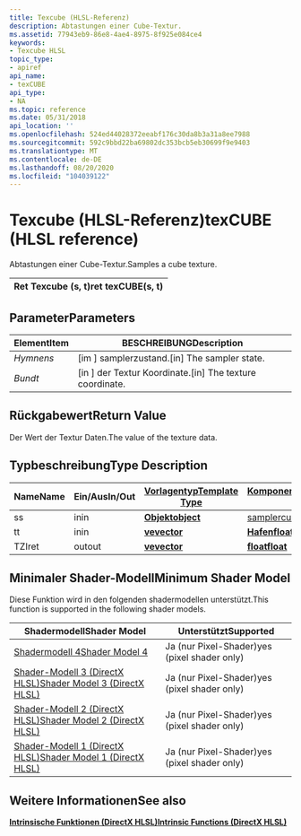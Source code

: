 ```yaml
---
title: Texcube (HLSL-Referenz)
description: Abtastungen einer Cube-Textur.
ms.assetid: 77943eb9-86e8-4ae4-8975-8f925e084ce4
keywords:
- Texcube HLSL
topic_type:
- apiref
api_name:
- texCUBE
api_type:
- NA
ms.topic: reference
ms.date: 05/31/2018
api_location: ''
ms.openlocfilehash: 524ed44028372eeabf176c30da8b3a31a8ee7988
ms.sourcegitcommit: 592c9bbd22ba69802dc353bcb5eb30699f9e9403
ms.translationtype: MT
ms.contentlocale: de-DE
ms.lasthandoff: 08/20/2020
ms.locfileid: "104039122"
---
```

# <a name="texcube-hlsl-reference"></a><span data-ttu-id="06bfb-104">Texcube (HLSL-Referenz)</span><span class="sxs-lookup"><span data-stu-id="06bfb-104">texCUBE (HLSL reference)</span></span>

<span data-ttu-id="06bfb-105">Abtastungen einer Cube-Textur.</span><span class="sxs-lookup"><span data-stu-id="06bfb-105">Samples a cube texture.</span></span>



| <span data-ttu-id="06bfb-106">Ret Texcube (s, t)</span><span class="sxs-lookup"><span data-stu-id="06bfb-106">ret texCUBE(s, t)</span></span> |
|-------------------|



 

## <a name="parameters"></a><span data-ttu-id="06bfb-107">Parameter</span><span class="sxs-lookup"><span data-stu-id="06bfb-107">Parameters</span></span>



| <span data-ttu-id="06bfb-108">Element</span><span class="sxs-lookup"><span data-stu-id="06bfb-108">Item</span></span>                                                   | <span data-ttu-id="06bfb-109">BESCHREIBUNG</span><span class="sxs-lookup"><span data-stu-id="06bfb-109">Description</span></span>                               |
|--------------------------------------------------------|-------------------------------------------|
| <span data-ttu-id="06bfb-110"><span id="s"></span><span id="S"></span>*Hymnen*</span><span class="sxs-lookup"><span data-stu-id="06bfb-110"><span id="s"></span><span id="S"></span>*s*</span></span><br/> | <span data-ttu-id="06bfb-111">\[im \] samplerzustand.</span><span class="sxs-lookup"><span data-stu-id="06bfb-111">\[in\] The sampler state.</span></span><br/>      |
| <span data-ttu-id="06bfb-112"><span id="t"></span><span id="T"></span>*Bund*</span><span class="sxs-lookup"><span data-stu-id="06bfb-112"><span id="t"></span><span id="T"></span>*t*</span></span><br/> | <span data-ttu-id="06bfb-113">\[in \] der Textur Koordinate.</span><span class="sxs-lookup"><span data-stu-id="06bfb-113">\[in\] The texture coordinate.</span></span><br/> |



 

## <a name="return-value"></a><span data-ttu-id="06bfb-114">Rückgabewert</span><span class="sxs-lookup"><span data-stu-id="06bfb-114">Return Value</span></span>

<span data-ttu-id="06bfb-115">Der Wert der Textur Daten.</span><span class="sxs-lookup"><span data-stu-id="06bfb-115">The value of the texture data.</span></span>

## <a name="type-description"></a><span data-ttu-id="06bfb-116">Typbeschreibung</span><span class="sxs-lookup"><span data-stu-id="06bfb-116">Type Description</span></span>



| <span data-ttu-id="06bfb-117">Name</span><span class="sxs-lookup"><span data-stu-id="06bfb-117">Name</span></span> | <span data-ttu-id="06bfb-118">Ein/Aus</span><span class="sxs-lookup"><span data-stu-id="06bfb-118">In/Out</span></span> | [<span data-ttu-id="06bfb-119">**Vorlagentyp**</span><span class="sxs-lookup"><span data-stu-id="06bfb-119">**Template Type**</span></span>](dx-graphics-hlsl-intrinsic-functions.md)                       | [<span data-ttu-id="06bfb-120">**Komponententyp**</span><span class="sxs-lookup"><span data-stu-id="06bfb-120">**Component Type**</span></span>](dx-graphics-hlsl-intrinsic-functions.md) | <span data-ttu-id="06bfb-121">Size</span><span class="sxs-lookup"><span data-stu-id="06bfb-121">Size</span></span> |
|------|--------|-------------------------------------------------------------------------------------|----------------------------------------------------------------|------|
| <span data-ttu-id="06bfb-122">s</span><span class="sxs-lookup"><span data-stu-id="06bfb-122">s</span></span>    | <span data-ttu-id="06bfb-123">in</span><span class="sxs-lookup"><span data-stu-id="06bfb-123">in</span></span>     | [<span data-ttu-id="06bfb-124">**Objekt**</span><span class="sxs-lookup"><span data-stu-id="06bfb-124">**object**</span></span>](dx-graphics-hlsl-intrinsic-functions.md) | [<span data-ttu-id="06bfb-125">samplercube</span><span class="sxs-lookup"><span data-stu-id="06bfb-125">samplerCUBE</span></span>](dx-graphics-hlsl-sampler.md)                    | <span data-ttu-id="06bfb-126">1</span><span class="sxs-lookup"><span data-stu-id="06bfb-126">1</span></span>    |
| <span data-ttu-id="06bfb-127">t</span><span class="sxs-lookup"><span data-stu-id="06bfb-127">t</span></span>    | <span data-ttu-id="06bfb-128">in</span><span class="sxs-lookup"><span data-stu-id="06bfb-128">in</span></span>     | [<span data-ttu-id="06bfb-129">**ve**</span><span class="sxs-lookup"><span data-stu-id="06bfb-129">**vector**</span></span>](dx-graphics-hlsl-intrinsic-functions.md) | [<span data-ttu-id="06bfb-130">**Hafen**</span><span class="sxs-lookup"><span data-stu-id="06bfb-130">**float**</span></span>](/windows/desktop/WinProg/windows-data-types)                        | <span data-ttu-id="06bfb-131">3</span><span class="sxs-lookup"><span data-stu-id="06bfb-131">3</span></span>    |
| <span data-ttu-id="06bfb-132">TZI</span><span class="sxs-lookup"><span data-stu-id="06bfb-132">ret</span></span>  | <span data-ttu-id="06bfb-133">out</span><span class="sxs-lookup"><span data-stu-id="06bfb-133">out</span></span>    | [<span data-ttu-id="06bfb-134">**ve**</span><span class="sxs-lookup"><span data-stu-id="06bfb-134">**vector**</span></span>](dx-graphics-hlsl-intrinsic-functions.md) | [<span data-ttu-id="06bfb-135">**float**</span><span class="sxs-lookup"><span data-stu-id="06bfb-135">**float**</span></span>](/windows/desktop/WinProg/windows-data-types)                        | <span data-ttu-id="06bfb-136">4</span><span class="sxs-lookup"><span data-stu-id="06bfb-136">4</span></span>    |



 

## <a name="minimum-shader-model"></a><span data-ttu-id="06bfb-137">Minimaler Shader-Modell</span><span class="sxs-lookup"><span data-stu-id="06bfb-137">Minimum Shader Model</span></span>

<span data-ttu-id="06bfb-138">Diese Funktion wird in den folgenden shadermodellen unterstützt.</span><span class="sxs-lookup"><span data-stu-id="06bfb-138">This function is supported in the following shader models.</span></span>



| <span data-ttu-id="06bfb-139">Shadermodell</span><span class="sxs-lookup"><span data-stu-id="06bfb-139">Shader Model</span></span>                                              | <span data-ttu-id="06bfb-140">Unterstützt</span><span class="sxs-lookup"><span data-stu-id="06bfb-140">Supported</span></span>               |
|-----------------------------------------------------------|-------------------------|
| [<span data-ttu-id="06bfb-141">Shadermodell 4</span><span class="sxs-lookup"><span data-stu-id="06bfb-141">Shader Model 4</span></span>](dx-graphics-hlsl-sm4.md)                | <span data-ttu-id="06bfb-142">Ja (nur Pixel-Shader)</span><span class="sxs-lookup"><span data-stu-id="06bfb-142">yes (pixel shader only)</span></span> |
| [<span data-ttu-id="06bfb-143">Shader-Modell 3 (DirectX HLSL)</span><span class="sxs-lookup"><span data-stu-id="06bfb-143">Shader Model 3 (DirectX HLSL)</span></span>](dx-graphics-hlsl-sm3.md) | <span data-ttu-id="06bfb-144">Ja (nur Pixel-Shader)</span><span class="sxs-lookup"><span data-stu-id="06bfb-144">yes (pixel shader only)</span></span> |
| [<span data-ttu-id="06bfb-145">Shader-Modell 2 (DirectX HLSL)</span><span class="sxs-lookup"><span data-stu-id="06bfb-145">Shader Model 2 (DirectX HLSL)</span></span>](dx-graphics-hlsl-sm2.md) | <span data-ttu-id="06bfb-146">Ja (nur Pixel-Shader)</span><span class="sxs-lookup"><span data-stu-id="06bfb-146">yes (pixel shader only)</span></span> |
| [<span data-ttu-id="06bfb-147">Shader-Modell 1 (DirectX HLSL)</span><span class="sxs-lookup"><span data-stu-id="06bfb-147">Shader Model 1 (DirectX HLSL)</span></span>](dx-graphics-hlsl-sm1.md) | <span data-ttu-id="06bfb-148">Ja (nur Pixel-Shader)</span><span class="sxs-lookup"><span data-stu-id="06bfb-148">yes (pixel shader only)</span></span> |



 

## <a name="see-also"></a><span data-ttu-id="06bfb-149">Weitere Informationen</span><span class="sxs-lookup"><span data-stu-id="06bfb-149">See also</span></span>

<dl> <dt>

[<span data-ttu-id="06bfb-150">**Intrinsische Funktionen (DirectX HLSL)**</span><span class="sxs-lookup"><span data-stu-id="06bfb-150">**Intrinsic Functions (DirectX HLSL)**</span></span>](dx-graphics-hlsl-intrinsic-functions.md)
</dt> </dl>

 

